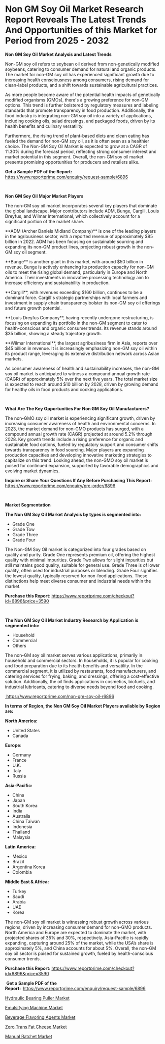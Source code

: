 <p><h1>Non GM Soy Oil Market Research Report Reveals The Latest Trends And Opportunities of this Market for Period from 2025 - 2032</h1></p><p><strong>Non GM Soy Oil Market Analysis and Latest Trends</strong></p>
<p><p>Non-GM soy oil refers to soybean oil derived from non-genetically modified soybeans, catering to consumer demand for natural and organic products. The market for non-GM soy oil has experienced significant growth due to increasing health consciousness among consumers, rising demand for clean-label products, and a shift towards sustainable agricultural practices. </p><p>As more people become aware of the potential health impacts of genetically modified organisms (GMOs), there's a growing preference for non-GM options. This trend is further bolstered by regulatory measures and labeling standards that promote transparency in food production. Additionally, the food industry is integrating non-GM soy oil into a variety of applications, including cooking oils, salad dressings, and packaged foods, driven by its health benefits and culinary versatility. </p><p>Furthermore, the rising trend of plant-based diets and clean eating has fueled the demand for non-GM soy oil, as it is often seen as a healthier choice. The Non-GM Soy Oil Market is expected to grow at a CAGR of 11.30% during the forecast period, reflecting strong consumer interest and market potential in this segment. Overall, the non-GM soy oil market presents promising opportunities for producers and retailers alike.</p></p>
<p><strong>Get a Sample PDF of the Report:&nbsp;</strong> <a href="https://www.reportprime.com/enquiry/request-sample/6896?utm_campaign=2194&utm_medium=2&utm_source=Github&utm_content=ia&utm_term=19032025&utm_id=non-gm-soy-oil">https://www.reportprime.com/enquiry/request-sample/6896</a></p>
<p>&nbsp;</p>
<p><strong>Non GM Soy Oil Major Market Players</strong></p>
<p><p>The non-GM soy oil market incorporates several key players that dominate the global landscape. Major contributors include ADM, Bunge, Cargill, Louis Dreyfus, and Wilmar International, which collectively account for a significant portion of the market share.</p><p>**ADM (Archer Daniels Midland Company)** is one of the leading players in the agribusiness sector, with a reported revenue of approximately $85 billion in 2022. ADM has been focusing on sustainable sourcing and expanding its non-GM product lines, projecting robust growth in the non-GM soy oil segment.</p><p>**Bunge** is another giant in this market, with around $50 billion in revenue. Bunge is actively enhancing its production capacity for non-GM oils to meet the rising global demand, particularly in Europe and North America. Their investments in innovative processing technology aim to increase efficiency and sustainability in production.</p><p>**Cargill**, with revenues exceeding $160 billion, continues to be a dominant force. Cargill's strategic partnerships with local farmers and investment in supply chain transparency bolster its non-GM soy oil offerings and future growth potential.</p><p>**Louis Dreyfus Company**, having recently undergone restructuring, is focusing on expanding its portfolio in the non-GM segment to cater to health-conscious and organic consumer trends. Its revenue stands around $35 billion, showing a steady trajectory growth.</p><p>**Wilmar International**, the largest agribusiness firm in Asia, reports over $45 billion in revenue. It is increasingly emphasizing non-GM soy oil within its product range, leveraging its extensive distribution network across Asian markets.</p><p>As consumer awareness of health and sustainability increases, the non-GM soy oil market is anticipated to witness a compound annual growth rate (CAGR) of approximately 5% over the next five years. The total market size is expected to reach around $10 billion by 2028, driven by growing demand for healthy oils in food products and cooking applications.</p></p>
<p>&nbsp;</p>
<p><strong>What Are The Key Opportunities For Non GM Soy Oil Manufacturers?</strong></p>
<p><p>The non-GMO soy oil market is experiencing significant growth, driven by increasing consumer awareness of health and environmental concerns. In 2023, the market demand for non-GMO products has surged, with a compound annual growth rate (CAGR) projected at around 5.2% through 2028. Key growth trends include a rising preference for organic and sustainable food options, fueled by regulatory support and consumer shifts towards transparency in food sourcing. Major players are expanding production capacities and developing innovative marketing strategies to capitalize on this trend. Looking ahead, the non-GMO soy oil market is poised for continued expansion, supported by favorable demographics and evolving market dynamics.</p></p>
<p><strong>Inquire or Share Your Questions If Any Before Purchasing This Report:</strong> <a href="https://www.reportprime.com/enquiry/pre-order/6896?utm_campaign=2194&utm_medium=2&utm_source=Github&utm_content=ia&utm_term=19032025&utm_id=non-gm-soy-oil">https://www.reportprime.com/enquiry/pre-order/6896</a></p>
<p>&nbsp;</p>
<p><strong>Market Segmentation</strong></p>
<p><strong>The Non GM Soy Oil Market Analysis by types is segmented into:</strong></p>
<p><ul><li>Grade One</li><li>Grade Tow</li><li>Grade Three</li><li>Grade Four</li></ul></p>
<p><p>The Non-GM Soy Oil market is categorized into four grades based on quality and purity. Grade One represents premium oil, offering the highest quality with minimal impurities. Grade Two allows for slight impurities but still maintains good quality, suitable for general use. Grade Three is of lower quality, often used for industrial purposes or blending. Grade Four signifies the lowest quality, typically reserved for non-food applications. These distinctions help meet diverse consumer and industrial needs within the market.</p></p>
<p><strong>Purchase this Report:&nbsp;</strong><a href="https://www.reportprime.com/checkout?id=6896&price=3590&utm_campaign=2194&utm_medium=2&utm_source=Github&utm_content=ia&utm_term=19032025&utm_id=non-gm-soy-oil">https://www.reportprime.com/checkout?id=6896&price=3590</a></p>
<p>&nbsp;</p>
<p><strong>The Non GM Soy Oil Market Industry Research by Application is segmented into:</strong></p>
<p><ul><li>Household</li><li>Commercial</li><li>Others</li></ul></p>
<p><p>The non-GM soy oil market serves various applications, primarily in household and commercial sectors. In households, it is popular for cooking and food preparation due to its health benefits and versatility. In the commercial segment, it is utilized by restaurants, food manufacturers, and catering services for frying, baking, and dressings, offering a cost-effective solution. Additionally, the oil finds applications in cosmetics, biofuels, and industrial lubricants, catering to diverse needs beyond food and cooking.</p></p>
<p><a href="https://www.reportprime.com/non-gm-soy-oil-r6896?utm_campaign=2194&utm_medium=2&utm_source=Github&utm_content=ia&utm_term=19032025&utm_id=non-gm-soy-oil">&nbsp;https://www.reportprime.com/non-gm-soy-oil-r6896</a></p>
<p><strong>In terms of Region, the Non GM Soy Oil Market Players available by Region are:</strong></p>
<p>
    <p> <strong> North America: </strong>
        <ul>
            <li>United States</li>
            <li>Canada</li>
        </ul>
        </p> 
    <p> <strong> Europe: </strong>
        <ul>
            <li>Germany</li>
            <li>France</li>
            <li>U.K.</li>
            <li>Italy</li>
            <li>Russia</li>
        </ul>
        </p> 
    <p> <strong> Asia-Pacific: </strong>
        <ul>
            <li>China</li>
            <li>Japan</li>
            <li>South Korea</li>
            <li>India</li>
            <li>Australia</li>
            <li>China Taiwan</li>
            <li>Indonesia</li>
            <li>Thailand</li>
            <li>Malaysia</li>
        </ul>
        </p> 
    <p> <strong> Latin America: </strong>
        <ul>
            <li>Mexico</li>
            <li>Brazil</li>
            <li>Argentina Korea</li>
            <li>Colombia</li>
        </ul>
        </p> 
    <p> <strong> Middle East & Africa: </strong>
        <ul>
            <li>Turkey</li>
            <li>Saudi</li>
            <li>Arabia</li>
            <li>UAE</li>
            <li>Korea</li>
        </ul>
    </p>
    </p>
<p><p>The non-GM soy oil market is witnessing robust growth across various regions, driven by increasing consumer demand for non-GMO products. North America and Europe are expected to dominate the market, with projected shares of 35% and 30%, respectively. Asia-Pacific is rapidly expanding, capturing around 25% of the market, while the USA’s share is approximately 5%, and China accounts for about 5%. Overall, the non-GM soy oil sector is poised for sustained growth, fueled by health-conscious consumer trends.</p></p>
<p><strong>Purchase this Report: </strong><a href="https://www.reportprime.com/checkout?id=6896&price=3590&utm_campaign=2194&utm_medium=2&utm_source=Github&utm_content=ia&utm_term=19032025&utm_id=non-gm-soy-oil">https://www.reportprime.com/checkout?id=6896&price=3590</a></p>
<p>&nbsp;<strong>Get a Sample PDF of the Report:&nbsp;&nbsp;</strong><a href="https://www.reportprime.com/enquiry/request-sample/6896?utm_campaign=2194&utm_medium=2&utm_source=Github&utm_content=ia&utm_term=19032025&utm_id=non-gm-soy-oil">https://www.reportprime.com/enquiry/request-sample/6896</a></p>
<p><strong></strong></p>
<p><p><a href="https://www.linkedin.com/pulse/discovering-hydraulic-bearing-pullermarkets-types-applications-h8nce?utm_campaign=2194&utm_medium=2&utm_source=Github&utm_content=ia&utm_term=19032025&utm_id=non-gm-soy-oil">Hydraulic Bearing Puller Market</a></p><p><a href="https://www.linkedin.com/pulse/emulsifying-machine-market-research-report-business-insights-iotde?utm_campaign=2194&utm_medium=2&utm_source=Github&utm_content=ia&utm_term=19032025&utm_id=non-gm-soy-oil">Emulsifying Machine Market</a></p><p><a href="https://github.com/szaszgrychkq/Market-Research-Report-List-1/blob/main/beverage-flavoring-agents-market.md?utm_campaign=2194&utm_medium=2&utm_source=Github&utm_content=ia&utm_term=19032025&utm_id=non-gm-soy-oil">Beverage Flavoring Agents Market</a></p><p><a href="https://github.com/laconiioba3/Market-Research-Report-List-1/blob/main/zero-trans-fat-cheese-market.md?utm_campaign=2194&utm_medium=2&utm_source=Github&utm_content=ia&utm_term=19032025&utm_id=non-gm-soy-oil">Zero Trans Fat Cheese Market</a></p><p><a href="https://www.linkedin.com/pulse/precise-revenue-projections-manual-ratchet-market-2025-2032-9g3pe?utm_campaign=2194&utm_medium=2&utm_source=Github&utm_content=ia&utm_term=19032025&utm_id=non-gm-soy-oil">Manual Ratchet Market</a></p></p>